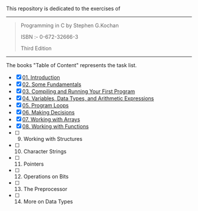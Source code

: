 This repository is dedicated to the exercises of 

---

> Programming in C by Stephen G.Kochan
>
> ISBN :- 0-672-32666-3
>
> Third Edition

---

The books "Table of Content"  represents the task list.

- [x] [01. Introduction](Chapter_1)
- [x] [02. Some Fundamentals](Chapter_2)
- [x] [03. Compiling and Running Your First Program](Chapter_3)
- [x] [04. Variables, Data Types, and Arithmetic Expressions](Chapter_4)
- [x] [05. Program Loops](Chapter_5)
- [x] [06. Making Decisions](Chapter_6)
- [x] [07. Working with Arrays](Chapter_7)
- [x] [08. Working with Functions](Chapter_8)
- [ ] 09. Working with Structures
- [ ] 10. Character Strings
- [ ] 11. Pointers
- [ ] 12. Operations on Bits
- [ ] 13. The Preprocessor
- [ ] 14. More on Data Types

